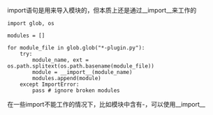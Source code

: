 import语句是用来导入模块的，但本质上还是通过\_\_import\_\_来工作的

```
import glob, os 
 
modules = [] 
 
for module_file in glob.glob("*-plugin.py"): 
    try: 
        module_name, ext = os.path.splitext(os.path.basename(module_file)) 
        module = __import__(module_name) 
        modules.append(module) 
    except ImportError: 
        pass # ignore broken modules 
```

在一些import不能工作的情况下，比如模块中含有-，可以使用\_\_import\_\_

